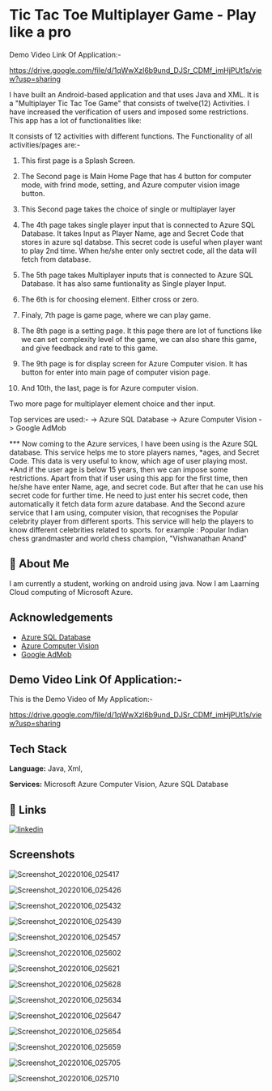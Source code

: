 
# Tic Tac Toe Multiplayer Game - Play like a pro

Demo Video Link Of Application:-

https://drive.google.com/file/d/1qWwXzl6b9und_DJSr_CDMf_imHjPUt1s/view?usp=sharing

I have built an Android-based application and that uses Java and XML. It is a "Multiplayer Tic Tac Toe Game" that consists of twelve(12)  Activities. 
I have increased the verification of users and imposed some restrictions. This app has a lot of functionalities like: 

It consists of 12 activities with different functions. The Functionality of all activities/pages are:-
  
1) This first page is a Splash Screen.
2) The Second page is Main Home Page that has 4 button for computer mode, with frind mode, setting, and Azure computer vision image button.
3) This Second page takes the choice of single or multiplayer layer

4) The 4th page takes single player input that is connected to Azure SQL Database. It takes Input as Player Name, age and Secret Code that stores in azure sql databse.
   This secret code is useful when player want to play 2nd time. When he/she enter only sectret code, all the data will fetch from database.
   
5) The 5th page takes Multiplayer inputs that is connected to Azure SQL Database. It has also same funtionality as Single player Input.

6) The 6th is for choosing element. Either cross or zero.
7) Finaly, 7th page is game page, where we can play game.

8) The 8th page is a setting page. It this page there are lot of functions like we can set complexity level of the game,  we can also share this game, 
   and give feedback and rate to this game.

9) The 9th page is for display screen for Azure Computer vision. It has button for enter into main page of computer vision page. 
10) And 10th, the last, page is for Azure computer vision.

Two more page for multiplayer element choice and ther input. 

Top services are used:-
-> Azure SQL Database
-> Azure Computer Vision
-> Google AdMob

*** Now coming to the Azure services, I have been using is the Azure SQL database. This service helps me to store players names, *ages, and Secret Code. This data is very useful to know, which age of user playing most. *And if the user age is below 15 years, then we can impose some restrictions. Apart from that if user using this app for the first time, then he/she have enter Name, age, and secret code. But after that he can use his secret code for further time. He need to just enter his secret code, then automatically it fetch data form azure database.
And the Second azure service that I am using, computer vision, that recognises the Popular celebrity  player from different sports. This service will help the players to know different celebrities related to sports.
for example : Popular Indian chess grandmaster and world chess champion, "Vishwanathan Anand" 



## 🚀 About Me
I am currently a student, working on android using java.
Now I am Laarning Cloud computing of Microsoft Azure. 

  ## Acknowledgements

 - [Azure SQL Database](https://docs.microsoft.com/en-us/azure/azure-sql/database/single-database-create-quickstart?tabs=azure-portal)
 - [Azure Computer Vision](https://azure.microsoft.com/en-in/services/cognitive-services/computer-vision/#overview)
 - [Google AdMob](https://admob.google.com/home/)



## Demo Video Link Of Application:-
This is the Demo Video of My Application:-

https://drive.google.com/file/d/1qWwXzl6b9und_DJSr_CDMf_imHjPUt1s/view?usp=sharing

## Tech Stack

**Language:** Java, Xml, 

**Services:** Microsoft Azure Computer Vision, Azure SQL Database
                                                                 


## 🔗 Links


[![linkedin](https://img.shields.io/badge/linkedin-0A66C2?style=for-the-badge&logo=linkedin&logoColor=white)](https://www.linkedin.com/in/shubham-mishra-77075a1a9)



## Screenshots

![Screenshot_20220106_025417](https://user-images.githubusercontent.com/81998449/148306676-6331d68a-798c-4f60-9632-af76556b06ce.jpg)

![Screenshot_20220106_025426](https://user-images.githubusercontent.com/81998449/148306707-a318cc3a-f94e-4010-8763-a0fe3c0df1e1.jpg)

![Screenshot_20220106_025432](https://user-images.githubusercontent.com/81998449/148306724-838496dc-ff96-4a8c-bb86-e7f46e1e01f1.jpg)

![Screenshot_20220106_025439](https://user-images.githubusercontent.com/81998449/148306739-ab8d2cf7-ddcd-45bc-966e-87cf6e93c0d9.jpg)

![Screenshot_20220106_025457](https://user-images.githubusercontent.com/81998449/148306755-f91bf55a-aa31-4a0e-9f4e-1839484a86e8.jpg)

![Screenshot_20220106_025602](https://user-images.githubusercontent.com/81998449/148306768-b5a7dc71-6c9e-4feb-a436-dbd3adeea8e5.jpg)

![Screenshot_20220106_025621](https://user-images.githubusercontent.com/81998449/148306888-567bf856-8873-4232-8556-97dcdf3ce9e7.jpg)

![Screenshot_20220106_025628](https://user-images.githubusercontent.com/81998449/148306895-e0edf798-9167-4229-ada6-0114fae930cb.jpg)

![Screenshot_20220106_025634](https://user-images.githubusercontent.com/81998449/148306918-f4ad00cc-eae6-4ca4-bb5d-73fb63ed25dd.jpg)

![Screenshot_20220106_025647](https://user-images.githubusercontent.com/81998449/148306926-f5b84dd7-3419-4819-9bd1-b3f8e99c12c1.jpg)

![Screenshot_20220106_025654](https://user-images.githubusercontent.com/81998449/148306939-600f05ec-4b59-468b-9f73-296e379fa8b9.jpg)

![Screenshot_20220106_025659](https://user-images.githubusercontent.com/81998449/148306951-afb8298c-a5e7-4ada-9c70-1145077e2543.jpg)

![Screenshot_20220106_025705](https://user-images.githubusercontent.com/81998449/148306961-0366ea56-1462-459f-9164-6c5909a1b8cc.jpg)

![Screenshot_20220106_025710](https://user-images.githubusercontent.com/81998449/148307310-3f98d400-cc80-4fad-a4cf-d0b5a3be8c22.jpg)



